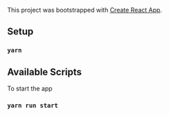 This project was bootstrapped with [Create React App](https://github.com/facebook/create-react-app).

## Setup

### `yarn`

## Available Scripts

To start the app

### `yarn run start`


